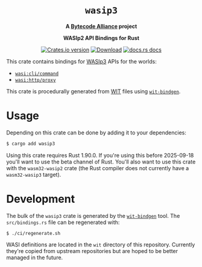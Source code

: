 <div align="center">
  <h1><code>wasip3</code></h1>

<strong>A <a href="https://bytecodealliance.org/">Bytecode Alliance</a> project</strong>

  <p>
    <strong>WASIp2 API Bindings for Rust</strong>
  </p>

  <p>
    <a href="https://crates.io/crates/wasip3"><img src="https://img.shields.io/crates/v/wasip3.svg?style=flat-square" alt="Crates.io version" /></a>
    <a href="https://crates.io/crates/wasip3"><img src="https://img.shields.io/crates/d/wasip3.svg?style=flat-square" alt="Download" /></a>
    <a href="https://docs.rs/wasip3/"><img src="https://img.shields.io/badge/docs-latest-blue.svg?style=flat-square" alt="docs.rs docs" /></a>
  </p>
</div>

This crate contains bindings for [WASIp3](https://github.com/WebAssembly/WASI)
APIs for the worlds:

* [`wasi:cli/command`]
* [`wasi:http/proxy`]

This crate is procedurally generated from [WIT] files using [`wit-bindgen`].

[`wasi:cli/command`]: https://github.com/WebAssembly/wasi-cli
[`wasi:http/proxy`]: https://github.com/WebAssembly/wasi-http
[WIT]: https://component-model.bytecodealliance.org/design/wit.html
[`wit-bindgen`]: https://github.com/bytecodealliance/wit-bindgen
[components]: https://component-model.bytecodealliance.org/
[`wasm-tools`]: https://github.com/bytecodealliance/wasm-tools

# Usage

Depending on this crate can be done by adding it to your dependencies:

```sh
$ cargo add wasip3
```

Using this crate requires Rust 1.90.0. If you're using this before 2025-09-18
you'll want to use the beta channel of Rust. You'll also want to use this crate
with the `wasm32-wasip2` crate (the Rust compiler does not currently have a
`wasm32-wasip3` target).

# Development

The bulk of the `wasip3` crate is generated by the [`wit-bindgen`] tool. The
`src/bindings.rs` file can be regenerated with:

```
$ ./ci/regenerate.sh
```

WASI definitions are located in the `wit` directory of this repository.
Currently they're copied from upstream repositories but are hoped to be better
managed in the future.
